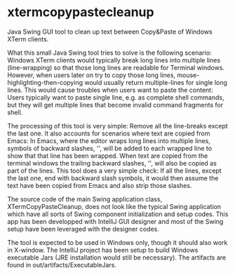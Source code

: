 # xtermcopypastecleanup
Java Swing GUI tool to clean up text between Copy&amp;Paste of Windows XTerm clients.

What this small Java Swing tool tries to solve is the following scenario: Windows XTerm clients would typically break long 
lines into multiple lines (line-wrapping) so that those long lines are readable for Terminal windows. However, when
users later on try to copy those long lines, mouse-highlighting-then-copying would usually return multiple-lines for single
long lines. This would cause troubles when users want to paste the content: Users typically want to paste single line, e.g. 
as complete shell commands, but they will get multiple lines that become invalid command fragments for shell.

The processing of this tool is very simple: Remove all the line-breaks except the last one. It also accounts for scenarios
where text are copied from Emacs: In Emacs, where the editor wraps long lines into multiple lines, symbols of backward slashes, '\',
will be added to each wrapped line to show that that line has been wrapped. When text are copied from the terminal
windows the trailing backward slashes, '\', will also be copied as part of the lines. This tool does a very simple check: If all
the lines, except the last one, end with backward slash symbols, it would then assume the text have been copied from Emacs and
also strip those slashes.

The source code of the main Swing application class, XTermCopyPasteCleanup, does not look like the typical Swing application
which have all sorts of Swing component initialization and setup codes. This app has been developped with IntelliJ GUI
designer and most of the Swing setup have been leveraged with the designer codes.

The tool is expected to be used in Windows only, though it should also work in X-window. The IntelliJ project has been
setup to build Windows executable Jars (JRE installation would still be necessary). The artifacts are found in
out/artifacts/ExecutableJars.

